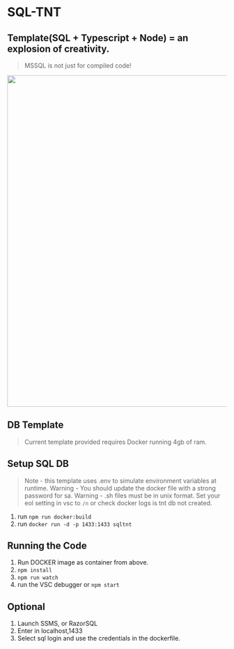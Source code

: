 # SQL-TNT 
## Template(SQL + Typescript + Node) = an explosion of creativity.
> MSSQL is not just for compiled code!

<image src="https://user-images.githubusercontent.com/15804484/29634837-235c2878-8819-11e7-8304-166f4c27d7fd.png" height="760" width="520">

## DB Template
> Current template provided requires Docker running 4gb of ram.

## Setup SQL DB
> Note - this template uses .env to simulate environment variables at runtime. 
> Warning - You should update the docker file with a strong password for sa. 
> Warning - .sh files must be in unix format. Set your eol setting in vsc to `/n` or check docker logs is tnt db not created. 
1. run `npm run docker:build`
1. run `docker run -d -p 1433:1433 sqltnt`

## Running the Code
1. Run DOCKER image as container from above.
1. `npm install`
1. `npm run watch`
1. run the VSC debugger or `npm start`

## Optional
1. Launch SSMS, or RazorSQL
1. Enter in localhost,1433
1. Select sql login and use the credentials in the dockerfile.







